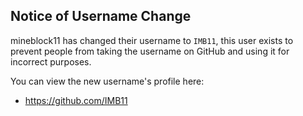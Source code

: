 ## Notice of Username Change

mineblock11 has changed their username to `IMB11`, this user exists to prevent people from taking the username on GitHub and using it for incorrect purposes.

You can view the new username's profile here:

- https://github.com/IMB11
